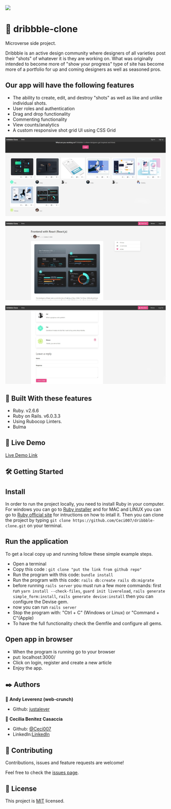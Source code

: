 ![](https://img.shields.io/badge/Microverse-blueviolet)

#  🧐 dribbble-clone
Microverse side project.

Dribbble is an active design community where designers of all varieties post their "shots" of whatever it is they are working on. What was originally intended to become more of "show your progress" type of site has become more of a portfolio for up and coming designers as well as seasoned pros.

## Our app will have the following features

- The ability to create, edit, and destroy "shots" as well as like and unlike individual shots.
- User roles and authentication
- Drag and drop functionality
- Commenting functionality
- View counts/analytics
- A custom responsive shot grid UI using CSS Grid

![app screenshot 1](./screenshot-1.png)

![app screenshot 2](./screenshot-2.png)

![app screenshot 3](./screenshot-3.png)

## 🔧 Built With these features
- Ruby. v2.6.6
- Ruby on Rails. v6.0.3.3
- Using Rubocop Linters.
- Bulma

## 🔴 Live Demo

[Live Demo Link](https://microverse-dribbble.herokuapp.com/)

## 🛠 Getting Started
## Install 
In order to run the project locally, you need to install Ruby in your computer. For windows you can go to [Ruby installer](https://rubyinstaller.org/) and for MAC and LINUX you can go to [Ruby official site](https://www.ruby-lang.org/en/downloads/) for intructions on how to intall it. Then you can clone the project by typing ```git clone https://github.com/Ceci007/dribbble-clone.git``` on your terminal.

## Run the application
To get a local copy up and running follow these simple example steps.

- Open a terminal
- Copy this code : ```git clone "put the link from github repo"```
- Run the program with this code: ```bundle install```
- Run the program with this code: ```rails db:create rails db:migrate```
- before running ```rails server``` you must run a few more commands: first run ```yarn install --check-files```, ```guard init livereload```, ```rails generate simple_form:install```, 
```rails generate devise:install``` then you can configure the Devise gem.
- now you can run ```rails server```
- Stop the program with: "Ctrl + C" (Windows or Linux) or "Command + C"(Apple)
- To have the full functionality check the Gemfile and configure all gems.

## Open app in browser

- When the program is running go to your browser
- put: localhost:3000/
- Click on login, register and create a new article
- Enjoy the app.

## ✒️ Authors
👤 **Andy Leverenz (web-crunch)**
- Github: [justalever](https://github.com/justalever)

👤 **Cecilia Benitez Casaccia**

- Github: [@Ceci007](https://github.com/Ceci007)
- LinkedIn:[LinkedIn](www.linkedin.com/in/cecilia-benítez)

## 🤝 Contributing
Contributions, issues and feature requests are welcome!

Feel free to check the [issues page](https://github.com/Ceci007/dribbble-clone/issues).

## 📝 License
This project is [MIT](lic.url) licensed.
